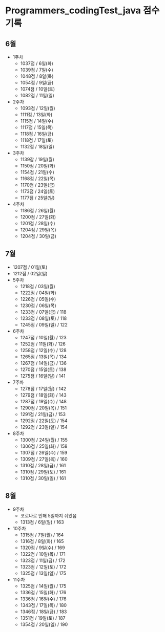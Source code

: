 # Programmers_codingTest_java 점수 기록

## 6월

- 1주차
  - 1037점 / 6일(화)
  - 1039점 / 7일(수)
  - 1048점 / 8일(목)
  - 1054점 / 9일(금)
  - 1074점 / 10일(토)
  - 1082점 / 11일(일)
- 2주차
  - 1093점 / 12일(월)
  - 1111점 / 13일(화)
  - 1115점 / 14일(수)
  - 1117점 / 15일(목)
  - 1118점 / 16일(금)
  - 1118점 / 17일(토)
  - 1132점 / 18일(일)
- 3주차
  - 1139잠 / 19일(월)
  - 1150점 / 20일(화)
  - 1154점 / 21일(수)
  - 1168점 / 22일(목)
  - 1170점 / 23일(금)
  - 1173점 / 24일(토)
  - 1177점 / 25일(일)
- 4주차
  - 1186점 / 26일(월)
  - 1200점 / 27일(화)
  - 1201점 / 28일(수)
  - 1204점 / 29일(목)
  - 1204점 / 30일(금)

## 7월

  - 1207점 / 01일(토)
  - 1212점 / 02일(일)
- 5주차
  - 1218점 / 03일(월)
  - 1222점 / 04일(화)
  - 1226점 / 05일(수)
  - 1230점 / 06일(목)
  - 1233점 / 07일(금) / 118
  - 1233점 / 08일(토) / 118 
  - 1245점 / 09일(일) / 122
- 6주차
  - 1247점 / 10일(월) / 123
  - 1252점 / 11일(화) / 126
  - 1258점 / 12일(수) / 128
  - 1265점 / 13일(목) / 134
  - 1267점 / 14일(금) / 136
  - 1270점 / 15일(토) / 138
  - 1275점 / 16일(일) / 141
- 7주차
  - 1278점 / 17일(월) / 142
  - 1279점 / 18일(화) / 143
  - 1287점 / 19일(수) / 148
  - 1290점 / 20일(목) / 151
  - 1291점 / 21일(금) / 153
  - 1292점 / 22일(토) / 154
  - 1292점 / 23일(일) / 154
- 8주차
  - 1300점 / 24일(월) / 155
  - 1306점 / 25일(화) / 158
  - 1307점 / 26일(수) / 159
  - 1309점 / 27일(목) / 160
  - 1310점 / 28일(금) / 161
  - 1310점 / 29일(토) / 161
  - 1310점 / 30일(일) / 161

## 8월

- 9주차
  - 코로나로 인해 5일까지 쉬었음
  - 1313점 / 6일(일) / 163
- 10주차
  - 1315점 / 7일(월) / 164
  - 1316점 / 8일(화) / 165
  - 1320점 / 9일(수) / 169
  - 1322점 / 10일(목) / 171
  - 1323점 / 11일(금) / 172
  - 1323점 / 12일(토) / 172
  - 1325점 / 13일(일) / 175
- 11주차
  - 1325점 / 14일(월) / 175
  - 1336점 / 15일(화) / 176
  - 1336점 / 16일(수) / 176
  - 1343점 / 17일(목) / 180
  - 1346점 / 18일(금) / 183
  - 1351점 / 19일(토) / 187
  - 1354점 / 20일(일) / 190
